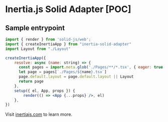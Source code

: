 # Inertia.js Solid Adapter [POC]

## Sample entrypoint
```jsx
import { render } from 'solid-js/web';
import { createInertiaApp } from "inertia-solid-adapter"
import Layout from "./Layout"

createInertiaApp({
    resolve: async (name: string) => {
      const pages = import.meta.glob('./Pages/**/*.tsx', { eager: true })
      let page = pages[`./Pages/${name}.tsx`]
      page.default.layout = page.default.layout || Layout
      return page
    },
    setup({ el, App, props }) {
        render(() => <App {...props} />, el)
    },
})
```

Visit [inertiajs.com](https://inertiajs.com/) to learn more.
